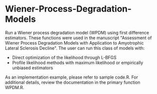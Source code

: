 # Wiener-Process-Degradation-Models
Run a Wiener process degradation model (WPDM) using first difference estimators. These functions were used in the manuscript "Assessment of Wiener Process Degradation Models with Application to Amyotrophic Lateral Sclerosis Decline". The user can run this class of models with: 
- Direct optimization of the likelihood through L-BFGS
- Profile likelihood methods with maximum likelihood or empirically unbiased estimators

As an implementation example, please refer to sample code.R. For additional details, review the documentation in the primary function WPDM.R.
